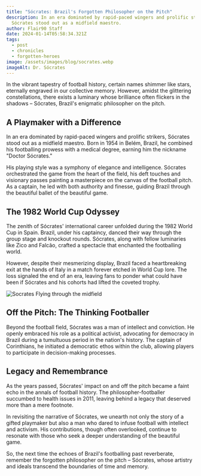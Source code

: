 ```yaml
---
title: "Sócrates: Brazil's Forgotten Philosopher on the Pitch"
description: In an era dominated by rapid-paced wingers and prolific strikers,
  Sócrates stood out as a midfield maestro.
author: Flair90 Staff
date: 2024-01-14T05:58:34.321Z
tags:
  - post
  - chronicles
  - forgotten-heroes
image: /assets/images/blog/socrates.webp
imageAlt: Dr. Sócrates
---
```

In the vibrant tapestry of football history, certain names shimmer like stars, eternally engraved in our collective memory. However, amidst the glittering constellations, there exists a luminary whose brilliance often flickers in the shadows – Sócrates, Brazil's enigmatic philosopher on the pitch.

## A Playmaker with a Difference

In an era dominated by rapid-paced wingers and prolific strikers, Sócrates stood out as a midfield maestro. Born in 1954 in Belém, Brazil, he combined his footballing prowess with a medical degree, earning him the nickname "Doctor Sócrates."

His playing style was a symphony of elegance and intelligence. Sócrates orchestrated the game from the heart of the field, his deft touches and visionary passes painting a masterpiece on the canvas of the football pitch. As a captain, he led with both authority and finesse, guiding Brazil through the beautiful ballet of the beautiful game.

## The 1982 World Cup Odyssey

The zenith of Sócrates' international career unfolded during the 1982 World Cup in Spain. Brazil, under his captaincy, danced their way through the group stage and knockout rounds. Sócrates, along with fellow luminaries like Zico and Falcão, crafted a spectacle that enchanted the footballing world.

However, despite their mesmerizing display, Brazil faced a heartbreaking exit at the hands of Italy in a match forever etched in World Cup lore. The loss signaled the end of an era, leaving fans to ponder what could have been if Sócrates and his cohorts had lifted the coveted trophy.

![Socrates Flying through the midfield](/assets/images/blog/socrates-thumbnail.jpeg)

## Off the Pitch: The Thinking Footballer

Beyond the football field, Sócrates was a man of intellect and conviction. He openly embraced his role as a political activist, advocating for democracy in Brazil during a tumultuous period in the nation's history. The captain of Corinthians, he initiated a democratic ethos within the club, allowing players to participate in decision-making processes.

## Legacy and Remembrance

As the years passed, Sócrates' impact on and off the pitch became a faint echo in the annals of football history. The philosopher-footballer succumbed to health issues in 2011, leaving behind a legacy that deserved more than a mere footnote.

In revisiting the narrative of Sócrates, we unearth not only the story of a gifted playmaker but also a man who dared to infuse football with intellect and activism. His contributions, though often overlooked, continue to resonate with those who seek a deeper understanding of the beautiful game.

So, the next time the echoes of Brazil's footballing past reverberate, remember the forgotten philosopher on the pitch – Sócrates, whose artistry and ideals transcend the boundaries of time and memory.